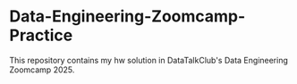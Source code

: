 # Data-Engineering-Zoomcamp-Practice
This repository contains my hw solution in DataTalkClub's Data Engineering Zoomcamp 2025.
